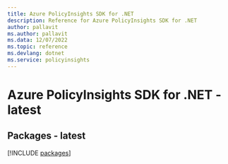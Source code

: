 ```yaml
---
title: Azure PolicyInsights SDK for .NET
description: Reference for Azure PolicyInsights SDK for .NET
author: pallavit
ms.author: pallavit
ms.data: 12/07/2022
ms.topic: reference
ms.devlang: dotnet
ms.service: policyinsights
---
```

# Azure PolicyInsights SDK for .NET - latest
## Packages - latest
[!INCLUDE [packages](policyinsights-index.md)]